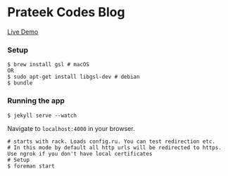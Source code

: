 # Prateek Codes Blog

[Live Demo](https://prateekcodes.com/)

### Setup
```
$ brew install gsl # macOS
OR
$ sudo apt-get install libgsl-dev # debian
$ bundle
```

### Running the app

```
$ jekyll serve --watch
```
Navigate to `localhost:4000` in your browser.

```
# starts with rack. Loads config.ru. You can test redirection etc.
# In this mode by default all http urls will be redirected to https. Use ngrok if you don't have local certificates
# Setup
$ foreman start
```